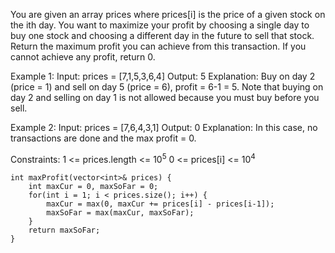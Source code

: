 You are given an array prices where prices[i] is the price of a given stock on the ith day.
You want to maximize your profit by choosing a single day to buy one stock and choosing a different day in the future to sell that stock.
Return the maximum profit you can achieve from this transaction. If you cannot achieve any profit, return 0.

Example 1:
Input: prices = [7,1,5,3,6,4]
Output: 5
Explanation: Buy on day 2 (price = 1) and sell on day 5 (price = 6), profit = 6-1 = 5.
Note that buying on day 2 and selling on day 1 is not allowed because you must buy before you sell.

Example 2:
Input: prices = [7,6,4,3,1]
Output: 0
Explanation: In this case, no transactions are done and the max profit = 0.
 

Constraints:
1 <= prices.length <= 10<sup>5</sup>
0 <= prices[i] <= 10<sup>4</sup>

```
int maxProfit(vector<int>& prices) {
    int maxCur = 0, maxSoFar = 0;
    for(int i = 1; i < prices.size(); i++) {
        maxCur = max(0, maxCur += prices[i] - prices[i-1]);
        maxSoFar = max(maxCur, maxSoFar);
    }
    return maxSoFar;
}
```
